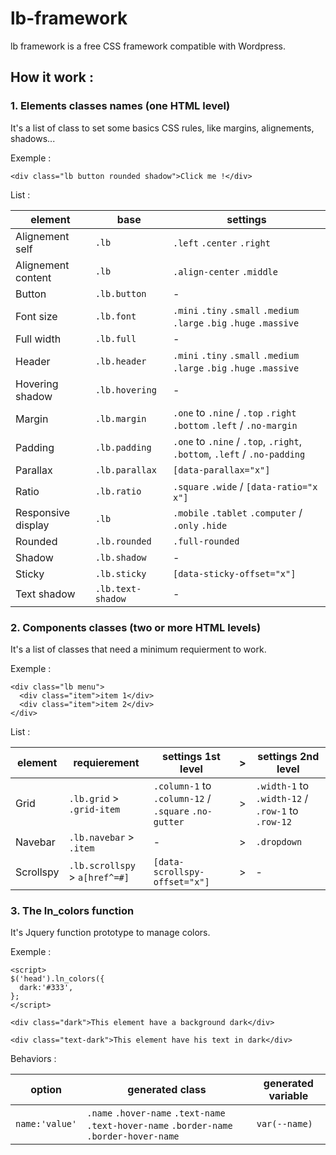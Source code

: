 # lb-framework

lb framework is a free CSS framework compatible with Wordpress. 

## How it work :

### 1. Elements classes names (one HTML level)



It's a list of class to set some basics CSS rules, like margins, alignements, shadows...

Exemple :

```
<div class="lb button rounded shadow">Click me !</div>
```

List :

| element | base | settings |
|---------|------|----------|
| Alignement self | ```.lb```| ```.left``` ```.center``` ```.right``` |
| Alignement content | ```.lb```| ```.align-center``` ```.middle``` |
| Button | ```.lb.button``` | - |
| Font size | ```.lb.font```| ```.mini``` ```.tiny``` ```.small``` ```.medium``` ```.large``` ```.big``` ```.huge``` ```.massive``` |
| Full width | ```.lb.full``` | - |
| Header | ```.lb.header``` | ```.mini``` ```.tiny``` ```.small``` ```.medium``` ```.large``` ```.big``` ```.huge``` ```.massive``` |
| Hovering shadow | ```.lb.hovering``` | - |
| Margin | ```.lb.margin```| ```.one``` to ```.nine``` / ```.top``` ```.right``` ```.bottom``` ```.left``` / ```.no-margin``` |
| Padding | ```.lb.padding```| ```.one``` to ```.nine``` / ```.top```, ```.right```, ```.bottom```, ```.left``` / ```.no-padding``` |
| Parallax | ```.lb.parallax``` | ```[data-parallax="x"]``` |
| Ratio | ```.lb.ratio``` | ```.square``` ```.wide``` / ```[data-ratio="x x"]``` |
| Responsive display | ```.lb``` | ```.mobile``` ```.tablet``` ```.computer``` / ```.only``` ```.hide``` |
| Rounded | ```.lb.rounded```| ```.full-rounded```|
| Shadow | ```.lb.shadow```| - |
| Sticky | ```.lb.sticky``` | ```[data-sticky-offset="x"]``` |
| Text shadow | ```.lb.text-shadow```| - |


### 2. Components classes (two or more HTML levels)

It's a list of classes that need a minimum requierment to work.

Exemple :

```
<div class="lb menu">
  <div class="item">item 1</div>
  <div class="item">item 2</div>
</div>
```

List :

| element | requierement | settings 1st level | > | settings 2nd level |
|---------|--------------|--------------------|---|--------------------|
| Grid | ```.lb.grid``` > ```.grid-item``` | ```.column-1``` to ```.column-12``` / ```.square``` ```.no-gutter``` | > | ```.width-1``` to ```.width-12``` / ```.row-1``` to ```.row-12``` | 
| Navebar | ```.lb.navebar``` > ```.item```|  - | > | ```.dropdown``` |
| Scrollspy | ```.lb.scrollspy``` > ```a[href^=#]``` | ```[data-scrollspy-offset="x"]``` | > | - |


### 3. The ln_colors function

It's Jquery function prototype to manage colors.

Exemple :

```
<script>
$('head').ln_colors({
  dark:'#333',
};
</script>

<div class="dark">This element have a background dark</div>

<div class="text-dark">This element have his text in dark</div>
```

Behaviors :

| option | generated class | generated variable |
|--------|-----------------|--------------------|
|```name:'value'```| ```.name``` ```.hover-name``` ```.text-name``` ```.text-hover-name``` ```.border-name``` ```.border-hover-name``` |  ```var(--name)``` |
